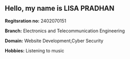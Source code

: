 ## Hello, my name is **LISA PRADHAN**

**Regitsration no:** 2402070151

**Branch:** Electronics and Telecommunication Engineering

**Domain:** Website Development,Cyber Security

**Hobbies:** Listening  to music
